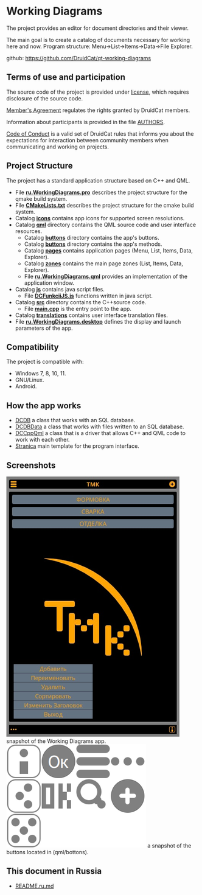﻿# Working Diagrams

The project provides an editor for document directories and their viewer.

The main goal is to create a catalog of documents necessary for working here and now.
Program structure: Menu->List->Items->Data->File Explorer.

github:
https://github.com/DruidCat/qt-working-diagrams

## Terms of use and participation

The source code of the project is provided under [license](LICENSE.GPLv3.md),
which requires disclosure of the source code.

[Member's Agreement](CONTRIBUTING.md) regulates the rights granted by DruidCat members.

Information about participants is provided in the file [AUTHORS](AUTHORS.md).

[Code of Conduct](CODE_OF_CONDUCT.md) is a valid set of DruidCat rules that informs you about the
expectations for interaction between community members when communicating and working on projects.

## Project Structure

The project has a standard application structure based on C++ and QML.

* File **[ru.WorkingDiagrams.pro](ru.WorkingDiagrams.pro)**
        describes the project structure for the qmake build system.
* File **[CMakeLists.txt](CMakeLists.txt)**
        describes the project structure for the cmake build system.
* Catalog **[icons](icons)** contains app icons for supported screen resolutions.
* Catalog **[qml](qml)** directory contains the QML source code and user interface resources.
    * Catalog **[buttons](qml/buttons)** directory contains the app's buttons.
	* Catalog **[buttons](qml/methods)** directory contains the app's methods.
    * Catalog **[pages](qml/pages)** contains application pages (Menu, List, Items, Data, Explorer).
    * Catalog **[zones](qml/zones)** contains the main page zones (List, Items, Data, Explorer).
    * File **[ru.WorkingDiagrams.qml](qml/ru.WorkingDiagrams.qml)**
                provides an implementation of the application window.
* Catalog **[js](js)** contains java script files.
    * File **[DCFunkciiJS.js](js/DCFunkciiJS.js)**
                functions written in java script.
* Catalog **[src](src)** directory contains the C++source code.
    * File **[main.cpp](src/main.cpp)** is the entry point to the app.
* Catalog **[translations](translations)** contains user interface translation files.
* File **[ru.WorkingDiagrams.desktop](ru.WorkingDiagrams.desktop)**
        defines the display and launch parameters of the app.

## Compatibility

The project is compatible with:

* Windows 7, 8, 10, 11.
* GNU/Linux.
* Android.

## How the app works

- [DCDB](src/dcdb.h) a class that works with an SQL database.
- [DCDBData](src/dcdbdata.h) a class that works with files written to an SQL database.
- [DCCppQml](src/cppqml.h) a class that is a driver that allows C++ and QML code to work with each other.
- [Stranica](qml/pages/Stranica.qml) main template for the program interface.

## Screenshots

![screenshots](screenshots/ru.WorkingDiagrams.png)
    snapshot of the Working Diagrams app.
![screenshots](screenshots/KnopkiQML.png)
    a snapshot of the buttons located in (qml/bottons).

## This document in Russia 

- [README.ru.md](README.ru.md)
